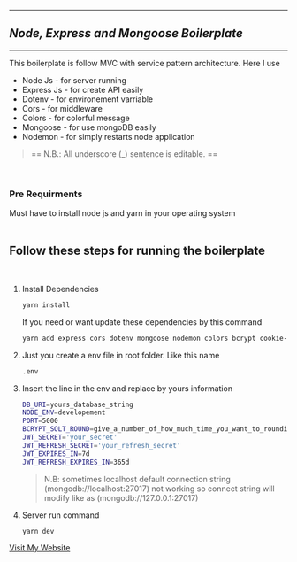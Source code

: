 <hr>

## **_Node, Express and Mongoose Boilerplate_**

<hr>

This boilerplate is follow MVC with service pattern architecture. Here I use

<ul>
<li>Node Js - for server running</li>
<li>Express Js - for create API easily</li>
<li>Dotenv - for environement varriable</li>
<li>Cors - for middleware</li>
<li>Colors - for colorful message</li>
<li>Mongoose - for use mongoDB easily</li>
<li>Nodemon - for simply restarts node application</li>
</ul>

> == N.B.: All underscore (\_) sentence is editable. ==

<br>

### Pre Requirments

Must have to install node js and yarn in your operating system
<br>
<br>

## Follow these steps for running the boilerplate

<br>

<ol>
<li>
Install Dependencies

```bash
yarn install
```

If you need or want update these dependencies by this command

```bash
yarn add express cors dotenv mongoose nodemon colors bcrypt cookie-parser http-status jsonwebtoken winston winston-daily-rotate-file zod
```

</li>
<li>
Just you create a env file in root folder. Like this name

```bash
.env
```

</li>
<li>
Insert the line in the env and replace by yours information

```bash
DB_URI=yours_database_string
NODE_ENV=developement
PORT=5000
BCRYPT_SOLT_ROUND=give_a_number_of_how_much_time_you_want_to_rounding._like_10
JWT_SECRET='your_secret'
JWT_REFRESH_SECRET='your_refresh_secret'
JWT_EXPIRES_IN=7d
JWT_REFRESH_EXPIRES_IN=365d
```

> N.B: sometimes localhost default connection string (mongodb://localhost:27017) not working so connect string will modify like as (mongodb://127.0.0.1:27017)

</li>
<li>
Server run command

```bash
yarn dev
```

</li>
</ol>

[Visit My Website](https://imshama.com)
